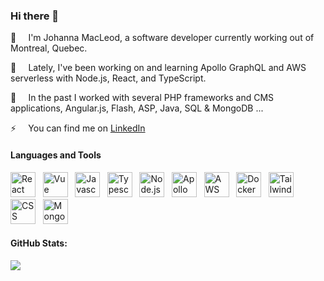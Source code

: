 ### Hi there 👋

:ocean:&#8193; I'm Johanna MacLeod, a software developer currently working out of Montreal, Quebec. 

🌱&#8193; Lately, I've been working on and learning Apollo GraphQL and AWS serverless with Node.js, React, and TypeScript.

🔭&#8193; In the past I worked with several PHP frameworks and CMS applications, Angular.js, Flash, ASP, Java, SQL & MongoDB ...

⚡&#8193; You can find me on [LinkedIn](https://ca.linkedin.com/in/johannamacleod)

<!-- #### Languages and Tools: //-->
#### Languages and Tools
<p>
  <img src="https://cdn.worldvectorlogo.com/logos/react-2.svg" alt="React logo vector" title="React" width="auto" height="40px">&#8192
  <img src="https://cdn.worldvectorlogo.com/logos/vue-9.svg" alt="Vue logo vector" title="Vue" width="auto" height="40px">&#8192
  <img src="https://cdn.worldvectorlogo.com/logos/logo-javascript.svg" alt="Javascript logo vector" title="Javascript" width="auto" height="40px">&#8192
  <img src="https://cdn.worldvectorlogo.com/logos/typescript.svg" alt="Typescript logo vector" title="Typescript" width="auto" height="40px">&#8192
  <img src="https://cdn.worldvectorlogo.com/logos/nodejs-1.svg" alt="Node.js logo vector" title="Node.js" width="auto" height="40px">&#8192
  <img src="https://cdn.worldvectorlogo.com/logos/apollo-graphql-compact.svg" alt="Apollo GraphQL logo vector" title="Apollo GraphQL" width="auto" height="40px">&#8192
  <img src="https://cdn.worldvectorlogo.com/logos/aws-lambda-64-1.svg" alt="AWS Lambda vector log" title="AWS Lambda" width="auto" height="40px">&#8192
  <img src="https://cdn.worldvectorlogo.com/logos/docker.svg" alt="Docker logo vector" title="Docker" width="auto" height="40px">&#8192
  <img src="https://cdn.worldvectorlogo.com/logos/tailwind-css-2.svg" alt="Tailwind CSS logo vector" title="Tailwind CSS logo vector" width="auto" height="40px">&#8192
  <img src="https://cdn.worldvectorlogo.com/logos/css-3.svg" alt="CSS logo vector" width="auto" height="40px">&#8192
  <img src="https://cdn.worldvectorlogo.com/logos/mongodb-icon-1.svg" alt="MongoDB Icon logo vector" width="auto" height="40px">&#8192
</p>

#### GitHub Stats:
<img src="http://github-readme-streak-stats.herokuapp.com?user=jn-macleod&theme=transparent" />

<!--
**jn-macleod/jn-macleod** is a ✨ _special_ ✨ repository because its `README.md` (this file) appears on your GitHub profile.

Here are some ideas to get you started:

- 🔭 I’m currently working on ...
- 🌱 I’m currently learning ...
- 👯 I’m looking to collaborate on ...
- 🤔 I’m looking for help with ...
- 💬 Ask me about ...
- 📫 How to reach me: ...
- 😄 Pronouns: ...
- ⚡ Fun fact: ...
-->

